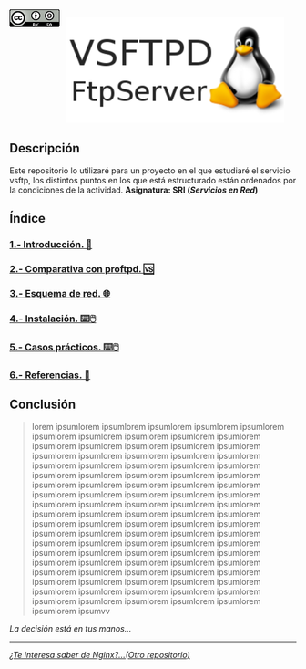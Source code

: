 <img src="./imagenes/MI-LICENCIA88x31.png" style="float: left; margin-right: 10px;" />

![logo vsftp](./imagenes/vsftpdLogo.png)
## Descripción
Este repositorio lo utilizaré para un proyecto en el que estudiaré el servicio  vsftp, los distintos puntos en los que está estructurado están ordenados por la condiciones de la actividad. **Asignatura: SRI (*Servicios en Red*)**

## Índice
### [1.- Introducción. 🔎](documentacion/introduccion.md)
### [2.- Comparativa con proftpd. 🆚](documentacion/ComparativaConApache.md)
### [3.- Esquema de red. 🌐](documentacion/EsquemaDeRed.md)
### [4.- Instalación. ⌨️🖱️](documentacion/instalacion.md)
### [5.- Casos prácticos. ⌨️🖱️](documentacion/CasosPracticos.md)
### [6.- Referencias. 👀](documentacion/referencias.md)

## Conclusión
> lorem ipsumlorem ipsumlorem ipsumlorem ipsumlorem ipsumlorem ipsumlorem ipsumlorem ipsumlorem ipsumlorem ipsumlorem ipsumlorem ipsumlorem ipsumlorem ipsumlorem ipsumlorem ipsumlorem ipsumlorem ipsumlorem ipsumlorem ipsumlorem ipsumlorem ipsumlorem ipsumlorem ipsumlorem ipsumlorem ipsumlorem ipsumlorem ipsumlorem ipsumlorem ipsumlorem ipsumlorem ipsumlorem ipsumlorem ipsumlorem ipsumlorem ipsumlorem ipsumlorem ipsumlorem ipsumlorem ipsumlorem ipsumlorem ipsumlorem ipsumlorem ipsumlorem ipsumlorem ipsumlorem ipsumlorem ipsumlorem ipsumlorem ipsumlorem ipsumlorem ipsumlorem ipsumlorem ipsumlorem ipsumlorem ipsumlorem ipsumlorem ipsumlorem ipsumlorem ipsumlorem ipsumlorem ipsumlorem ipsumlorem ipsumlorem ipsumlorem ipsumlorem ipsumlorem ipsumlorem ipsumlorem ipsumlorem ipsumlorem ipsumlorem ipsumlorem ipsumlorem ipsumlorem ipsumlorem ipsumlorem ipsumlorem ipsumlorem ipsumlorem ipsumlorem ipsumlorem ipsumlorem ipsumlorem ipsumlorem ipsumlorem ipsumlorem ipsumlorem ipsumlorem ipsumlorem ipsumlorem ipsumlorem ipsumlorem ipsumlorem ipsumlorem ipsumlorem ipsumvv

*La decisión está en tus manos...*
________________________________________
*[¿Te interesa saber de Nginx?...(Otro repositorio)](https://github.com/FJmonge00/nginx_SRI)*